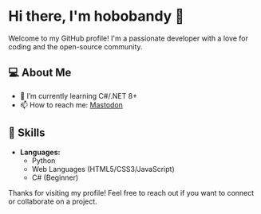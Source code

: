 # Hi there, I'm hobobandy 👋

Welcome to my GitHub profile! I'm a passionate developer with a love for coding and the open-source community.

## 💻 About Me

- 🌱 I’m currently learning C#/.NET 8+
- 📫 How to reach me: [Mastodon](https://defcon.social/@hobobandy)

## 🚀 Skills

- **Languages:**
  - Python
  - Web Languages (HTML5/CSS3/JavaScript)
  - C# (Beginner)

Thanks for visiting my profile! Feel free to reach out if you want to connect or collaborate on a project.
